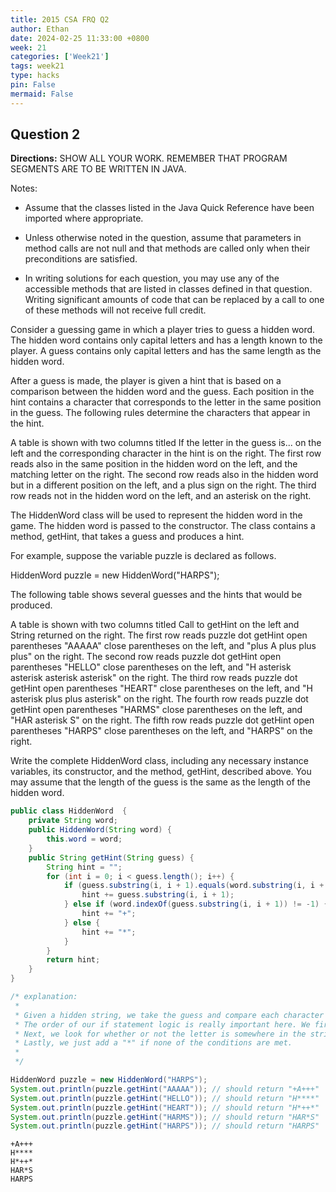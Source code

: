 ```yaml
---
title: 2015 CSA FRQ Q2
author: Ethan
date: 2024-02-25 11:33:00 +0800
week: 21
categories: ['Week21']
tags: week21
type: hacks
pin: False
mermaid: False
---
```


## Question 2

**Directions:** SHOW ALL YOUR WORK. REMEMBER THAT PROGRAM SEGMENTS ARE TO BE WRITTEN IN JAVA.

Notes:


 - Assume that the classes listed in the Java Quick Reference have been imported where appropriate.

 - Unless otherwise noted in the question, assume that parameters in method calls are not null and that methods are called only when their preconditions are satisfied.

 - In writing solutions for each question, you may use any of the accessible methods that are listed in classes defined in that question. Writing significant amounts of code that can be replaced by a call to one of these methods will not receive full credit.

Consider a guessing game in which a player tries to guess a hidden word. The hidden word contains only capital letters and has a length known to the player. A guess contains only capital letters and has the same length as the hidden word.

After a guess is made, the player is given a hint that is based on a comparison between the hidden word and the guess. Each position in the hint contains a character that corresponds to the letter in the same position in the guess. The following rules determine the characters that appear in the hint.

A table is shown with two columns titled If the letter in the guess is... on the left and the corresponding character in the hint is on the right. The first row reads also in the same position in the hidden word on the left, and the matching letter on the right. The second row reads also in the hidden word but in a different position on the left, and a plus sign on the right. The third row reads not in the hidden word on the left, and an asterisk on the right.

The HiddenWord class will be used to represent the hidden word in the game. The hidden word is passed to the constructor. The class contains a method, getHint, that takes a guess and produces a hint.

For example, suppose the variable puzzle is declared as follows.



HiddenWord puzzle = new HiddenWord("HARPS");


The following table shows several guesses and the hints that would be produced.

A table is shown with two columns titled Call to getHint on the left and String returned on the right. The first row reads puzzle dot getHint open parentheses "AAAAA" close parentheses on the left, and "plus A plus plus plus" on the right. The second row reads puzzle dot getHint open parentheses "HELLO" close parentheses on the left, and "H asterisk asterisk asterisk asterisk" on the right. The third row reads puzzle dot getHint open parentheses "HEART" close parentheses on the left, and "H asterisk plus plus asterisk" on the right. The fourth row reads puzzle dot getHint open parentheses "HARMS" close parentheses on the left, and "HAR asterisk S" on the right. The fifth row reads puzzle dot getHint open parentheses "HARPS" close parentheses on the left, and "HARPS" on the right.

Write the complete HiddenWord class, including any necessary instance variables, its constructor, and the method, getHint, described above. You may assume that the length of the guess is the same as the length of the hidden word.




```Java
public class HiddenWord  {
    private String word;
    public HiddenWord(String word) {
        this.word = word;
    }
    public String getHint(String guess) {
        String hint = "";
        for (int i = 0; i < guess.length(); i++) {
            if (guess.substring(i, i + 1).equals(word.substring(i, i + 1))) {
                hint += guess.substring(i, i + 1);
            } else if (word.indexOf(guess.substring(i, i + 1)) != -1) {
                hint += "+";
            } else {
                hint += "*";
            }
        }
        return hint;
    }
}

/* explanation:
 * 
 * Given a hidden string, we take the guess and compare each character of the guess with the hidden string.
 * The order of our if statement logic is really important here. We first check for a 1:1 match, adding the character to the hint.
 * Next, we look for whether or not the letter is somewhere in the string, adding a "+" to the hint.
 * Lastly, we just add a "*" if none of the conditions are met.
 * 
 */

HiddenWord puzzle = new HiddenWord("HARPS");
System.out.println(puzzle.getHint("AAAAA")); // should return "+A+++"
System.out.println(puzzle.getHint("HELLO")); // should return "H****"
System.out.println(puzzle.getHint("HEART")); // should return "H*++*"
System.out.println(puzzle.getHint("HARMS")); // should return "HAR*S"
System.out.println(puzzle.getHint("HARPS")); // should return "HARPS"
```

    +A+++
    H****
    H*++*
    HAR*S
    HARPS

